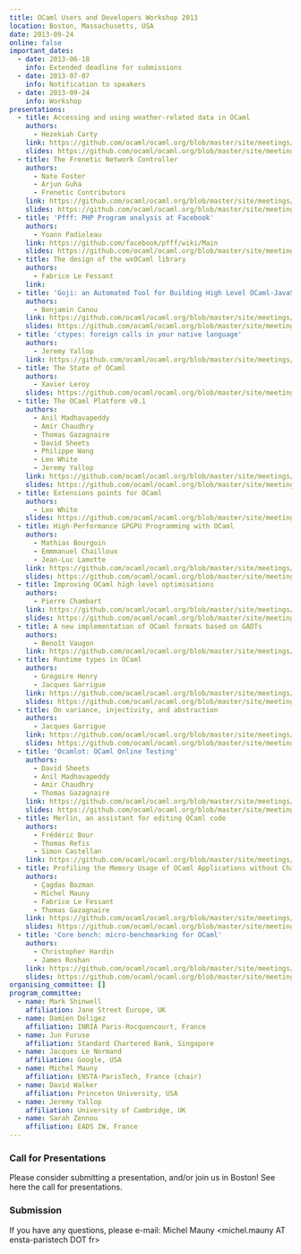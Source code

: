 ```yaml
---
title: OCaml Users and Developers Workshop 2013
location: Boston, Massachusetts, USA
date: 2013-09-24
online: false
important_dates: 
  - date: 2013-06-18
    info: Extended deadline for submissions
  - date: 2013-07-07
    info: Notification to speakers
  - date: 2013-09-24
    info: Workshop
presentations: 
  - title: Accessing and using weather-related data in OCaml  
    authors: 
      - Hezekiah Carty
    link: https://github.com/ocaml/ocaml.org/blob/master/site/meetings/ocaml/2013/proposals/weather-related-data.pdf 
    slides: https://github.com/ocaml/ocaml.org/blob/master/site/meetings/ocaml/2013/slides/guha.pdf
  - title: The Frenetic Network Controller 
    authors: 
      - Nate Foster
      - Arjun Guha
      - Frenetic Contributors
    link: https://github.com/ocaml/ocaml.org/blob/master/site/meetings/ocaml/2013/proposals/frenetic.pdf 
    slides: https://github.com/ocaml/ocaml.org/blob/master/site/meetings/ocaml/2013/slides/guha.pdf
  - title: 'Pfff: PHP Program analysis at Facebook'
    authors: 
      - Yoann Padioleau
    link: https://github.com/facebook/pfff/wiki/Main 
    slides: https://github.com/ocaml/ocaml.org/blob/master/site/meetings/ocaml/2013/slides/padioleau.pdf
  - title: The design of the wxOCaml library
    authors: 
      - Fabrice Le Fessant
    link: 
  - title: 'Goji: an Automated Tool for Building High Level OCaml-JavaScript Interfaces'
    authors: 
      - Benjamin Canou
    link: https://github.com/ocaml/ocaml.org/blob/master/site/meetings/ocaml/2013/proposals/wxocaml.pdf 
    slides: https://github.com/ocaml/ocaml.org/blob/master/site/meetings/ocaml/2013/slides/lefessant.pdf
  - title: 'ctypes: foreign calls in your native language'
    authors: 
      - Jeremy Yallop
    link: https://github.com/ocaml/ocaml.org/blob/master/site/meetings/ocaml/2013/proposals/ctypes.pdf
  - title: The State of OCaml  
    authors: 
      - Xavier Leroy
    slides: https://github.com/ocaml/ocaml.org/blob/master/site/meetings/ocaml/2013/slides/leroy.pdf
  - title: The OCaml Platform v0.1 
    authors: 
      - Anil Madhavapeddy
      - Amir Chaudhry
      - Thomas Gazagnaire 
      - David Sheets
      - Philippe Wang 
      - Leo White 
      - Jeremy Yallop
    link: https://github.com/ocaml/ocaml.org/blob/master/site/meetings/ocaml/2013/proposals/platform.pdf 
    slides: https://github.com/ocaml/ocaml.org/blob/master/site/meetings/ocaml/2013/slides/madhavapeddy.pdf
  - title: Extensions points for OCaml 
    authors: 
      - Leo White
    slides: https://github.com/ocaml/ocaml.org/blob/master/site/meetings/ocaml/2013/slides/white.pdf
  - title: High-Performance GPGPU Programming with OCaml   
    authors: 
      - Mathias Bourgoin
      - Emmmanuel Chailloux
      - Jean-Luc Lamotte
    link: https://github.com/ocaml/ocaml.org/blob/master/site/meetings/ocaml/2013/proposals/gpgpu.pdf 
    slides: https://github.com/ocaml/ocaml.org/blob/master/site/meetings/ocaml/2013/slides/bourgoin.pdf
  - title: Improving OCaml high level optimisations 
    authors: 
      - Pierre Chambart 
    link: https://github.com/ocaml/ocaml.org/blob/master/site/meetings/ocaml/2013/proposals/optimizations.pdf 
    slides: https://github.com/ocaml/ocaml.org/blob/master/site/meetings/ocaml/2013/slides/chambart.pdf
  - title: A new implementation of OCaml formats based on GADTs 
    authors: 
      - Benoît Vaugon
    link: https://github.com/ocaml/ocaml.org/blob/master/site/meetings/ocaml/2013/proposals/formats-as-gadts.pdf https://github.com/ocaml/ocaml.org/blob/master/site/meetings/ocaml/2013/slides/vaugon.pdf
  - title: Runtime types in OCaml 
    authors: 
      - Grégoire Henry
      - Jacques Garrigue
    link: https://github.com/ocaml/ocaml.org/blob/master/site/meetings/ocaml/2013/proposals/runtime-types.pdf 
    slides: https://github.com/ocaml/ocaml.org/blob/master/site/meetings/ocaml/2013/slides/henry.pdf
  - title: On variance, injectivity, and abstraction  
    authors: 
      - Jacques Garrigue
    link: https://github.com/ocaml/ocaml.org/blob/master/site/meetings/ocaml/2013/proposals/injectivity.pdf 
    slides: https://github.com/ocaml/ocaml.org/blob/master/site/meetings/ocaml/2013/slides/garrigue.pdf
  - title: 'Ocamlot: OCaml Online Testing' 
    authors: 
      - David Sheets
      - Anil Madhavapeddy
      - Amir Chaudhry 
      - Thomas Gazagnaire
    link: https://github.com/ocaml/ocaml.org/blob/master/site/meetings/ocaml/2013/proposals/ocamlot.pdf 
    slides: https://github.com/ocaml/ocaml.org/blob/master/site/meetings/ocaml/2013/slides/sheets.pdf
  - title: Merlin, an assistant for editing OCaml code  
    authors: 
      - Frédéric Bour
      - Thomas Refis
      - Simon Castellan 
    link: https://github.com/ocaml/ocaml.org/blob/master/site/meetings/ocaml/2013/proposals/merlin.pdf
  - title: Profiling the Memory Usage of OCaml Applications without Changing their Behavior 
    authors: 
      - Çagdas Bozman
      - Michel Mauny
      - Fabrice Le Fessant
      - Thomas Gazagnaire
    link: https://github.com/ocaml/ocaml.org/blob/master/site/meetings/ocaml/2013/proposals/profiling-memory.pdf 
    slides: https://github.com/ocaml/ocaml.org/blob/master/site/meetings/ocaml/2013/slides/bozman.pdf
  - title: 'Core bench: micro-benchmarking for OCaml'
    authors: 
      - Christopher Hardin 
      - James Roshan
    link: https://github.com/ocaml/ocaml.org/blob/master/site/meetings/ocaml/2013/proposals/core-bench.pdf 
    slides: https://github.com/ocaml/ocaml.org/blob/master/site/meetings/ocaml/2013/slides/james.pdf
organising_committee: []
program_committee: 
  - name: Mark Shinwell
    affiliation: Jane Street Europe, UK 
  - name: Damien Doligez
    affiliation: INRIA Paris-Rocquencourt, France
  - name: Jun Furuse
    affiliation: Standard Chartered Bank, Singapore
  - name: Jacques Le Normand
    affiliation: Google, USA
  - name: Michel Mauny
    affiliation: ENSTA-ParisTech, France (chair)
  - name: David Walker
    affiliation: Princeton University, USA
  - name: Jeremy Yallop
    affiliation: University of Cambridge, UK
  - name: Sarah Zennou
    affiliation: EADS IW, France
---
```


### Call for Presentations

Please consider submitting a presentation, and/or join us in Boston! See here the call for presentations.

### Submission

If you have any questions, please e-mail:
Michel Mauny <michel.mauny AT ensta-paristech DOT fr>



